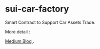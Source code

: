 # sui-car-factory
Smart Contract  to Support Car Assets Trade. 

More detail :

[Medium Blog ]([https://pages.github.com/](https://medium.com/@alex_82280/sui-blockchain-how-set-up-your-sui-environment-using-docker-e074fffb0ea6)).
